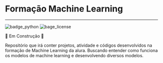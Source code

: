 # Formação Machine Learning

---
![badge_python](https://img.shields.io/pypi/pyversions/pandas)
![bage_license](https://img.shields.io/github/license/Lyarkh/Formacao_Machine_Learning)

:construction: Em Construção :construction:

Repositório que irá conter projetos, atividade e códigos desenvolvidos na formação de Machine Learning da alura.
Buscando entender como funciona os modelos de machine learning e desenvolvendo diversos modelos.
